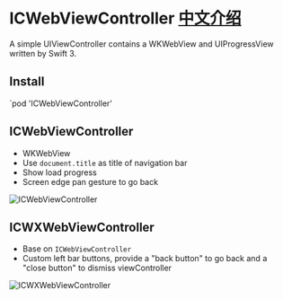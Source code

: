 # ICWebViewController [中文介绍](https://github.com/interchen/ICWebViewController/blob/master/README_CN.md)

A simple UIViewController contains a WKWebView and UIProgressView written by Swift 3.

## Install
`pod 'ICWebViewController'

## ICWebViewController
- WKWebView
- Use `document.title` as title of navigation bar
- Show load progress
- Screen edge pan gesture to go back

![ICWebViewController](https://github.com/interchen/ICWebViewController/blob/master/ScreenShots/ICWebViewController.png)

## ICWXWebViewController
- Base on `ICWebViewController`
- Custom left bar buttons, provide a "back button" to go back and a "close  button" to dismiss viewController

![ICWXWebViewController](https://github.com/interchen/ICWebViewController/blob/master/ScreenShots/ICWXWebViewController.png)
